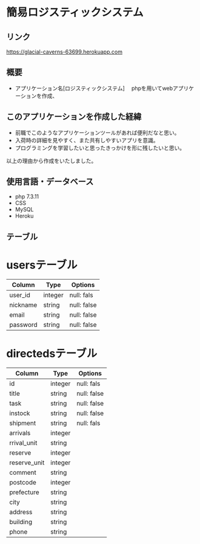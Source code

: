 # 簡易ロジスティックシステム

## リンク
https://glacial-caverns-63699.herokuapp.com

## 概要
- アプリケーション名[ロジスティックシステム]
　phpを用いてwebアプリケーションを作成、



## このアプリケーションを作成した経緯
- 前職でこのようなアプリケーションツールがあれば便利だなと思い。
- 入荷時の詳細を見やすく、また共有しやすいアプリを意識。
- プログラミングを学習したいと思ったきっかけを形に残したいと思い。

以上の理由から作成をいたしました。

## 使用言語・データベース
- php 7.3.11
- CSS
- MySQL
- Heroku

## テーブル

# usersテーブル
|Column|Type|Options|
|------|----|-------|
|user_id|integer|null: fals|
|nickname|string|null: false|
|email|string|null: false|
|password|string|null: false|

# directedsテーブル
|Column|Type|Options|
|------|----|-------|
|id|integer|null: fals|
|title|string|null: false|
|task|string|null: false|
|instock|string|null: false|
|shipment|string|null: fals|
|arrivals|integer||
|rrival_unit|string||
|reserve|integer||
|reserve_unit|integer||
|comment|string||
|postcode|integer||
|prefecture|string||
|city|string||
|address|string||
|building|string||
|phone|string||
